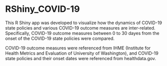 # RShiny_COVID-19


This R Shiny app was developed to visualize how the dynamics of COVID-19 state policies and various COVID-19 outcome measures are inter-related.
Specifically, COVID-19 outcome measures between 0 to 30 dayes from the onset of the COVID-19 state policies were compared.

COVID-19 outcome measures were referenced from IHME (Institute for Health Metrics and Evaluation of University of Washington), and COVID-19 state policies and their onset dates were referenced from healthdata.gov.





